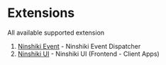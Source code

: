 # Extensions

All available supported extension


1. [Ninshiki Event](https://github.com/ninshiki-project/ninshiki-event) - Ninshiki Event Dispatcher
2. [Ninshiki UI](https://github.com/ninshiki-project/ninshiki) - Ninshiki UI (Frontend - Client Apps)
